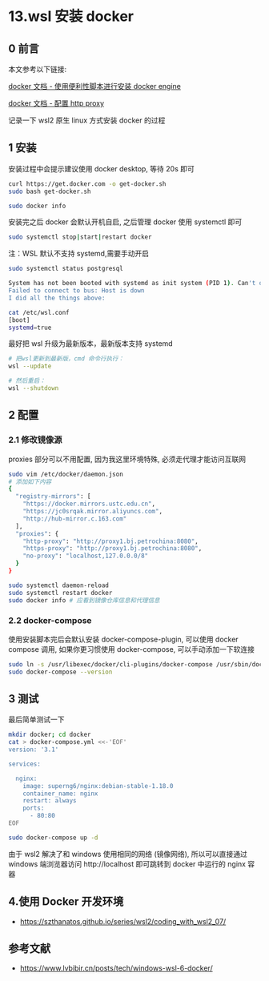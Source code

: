 # 13.wsl 安装 docker

## 0 前言

本文参考以下链接:

[docker 文档 - 使用便利性脚本进行安装 docker engine](https://docs.docker.com/engine/install/ubuntu/#install-using-the-convenience-script)

[docker 文档 - 配置 http proxy](https://docs.docker.com/config/daemon/systemd/)

记录一下 wsl2 原生 linux 方式安装 docker 的过程

## 1 安装

安装过程中会提示建议使用 docker desktop, 等待 20s 即可

```sh
curl https://get.docker.com -o get-docker.sh
sudo bash get-docker.sh

sudo docker info
```

安装完之后 docker 会默认开机自启, 之后管理 docker 使用 systemctl 即可

```sh
sudo systemctl stop|start|restart docker
```

注：WSL 默认不支持 systemd,需要手动开启

```sh
sudo systemctl status postgresql

System has not been booted with systemd as init system (PID 1). Can't operate.
Failed to connect to bus: Host is down
I did all the things above:
```

```sh
cat /etc/wsl.conf
[boot]
systemd=true
```

最好把 wsl 升级为最新版本，最新版本支持 systemd

```sh
# 把wsl更新到最新版，cmd 命令行执行：
wsl --update

# 然后重启：
wsl --shutdown
```

## 2 配置

### 2.1 修改镜像源

proxies 部分可以不用配置, 因为我这里环境特殊, 必须走代理才能访问互联网

```sh
sudo vim /etc/docker/daemon.json
# 添加如下内容
{
  "registry-mirrors": [
    "https://docker.mirrors.ustc.edu.cn",
    "https://jc0srqak.mirror.aliyuncs.com",
    "http://hub-mirror.c.163.com"
  ],
  "proxies": {
    "http-proxy": "http://proxy1.bj.petrochina:8080",
    "https-proxy": "http://proxy1.bj.petrochina:8080",
    "no-proxy": "localhost,127.0.0.0/8"
  }
}

sudo systemctl daemon-reload
sudo systemctl restart docker
sudo docker info # 应看到镜像仓库信息和代理信息
```

### 2.2 docker-compose

使用安装脚本完后会默认安装 docker-compose-plugin, 可以使用 docker compose 调用, 如果你更习惯使用 docker-compose, 可以手动添加一下软连接

```sh
sudo ln -s /usr/libexec/docker/cli-plugins/docker-compose /usr/sbin/docker-compose
sudo docker-compose --version
```

## 3 测试

最后简单测试一下

```sh
mkdir docker; cd docker
cat > docker-compose.yml <<-'EOF'
version: '3.1'

services:

  nginx:
    image: superng6/nginx:debian-stable-1.18.0
    container_name: nginx
    restart: always
    ports:
      - 80:80
EOF

sudo docker-compose up -d
```

由于 wsl2 解决了和 windows 使用相同的网络 (镜像网络), 所以可以直接通过 windows 端浏览器访问 http://localhost 即可跳转到 docker 中运行的 nginx 容器

## 4.使用 Docker 开发环境

- https://szthanatos.github.io/series/wsl2/coding_with_wsl2_07/

## 参考文献

- https://www.lvbibir.cn/posts/tech/windows-wsl-6-docker/
